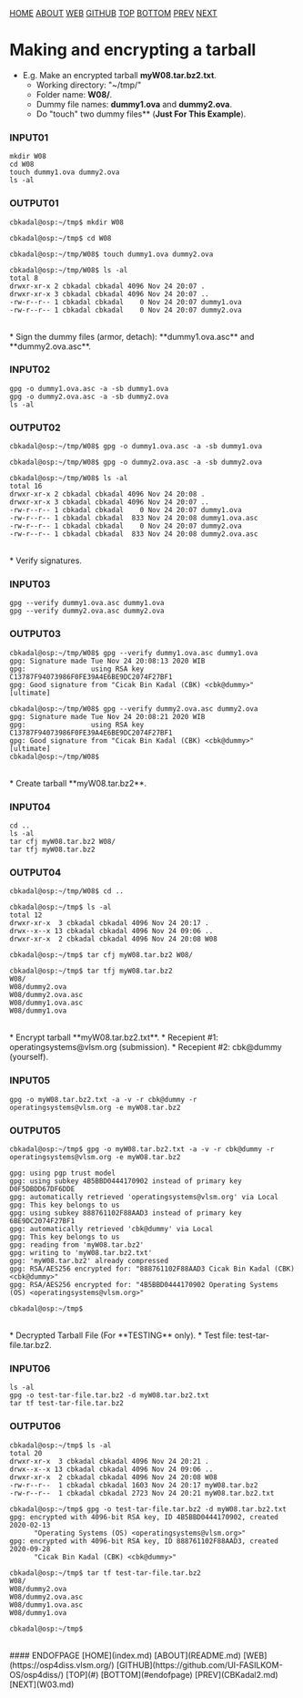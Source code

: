---
---

[HOME](index.md)
[ABOUT](README.md)
[WEB](https://osp4diss.vlsm.org/)
[GITHUB](https://github.com/UI-FASILKOM-OS/osp4diss/)
[TOP](#)
[BOTTOM](#endofpage)
[PREV](CBKadal2.md)
[NEXT](W03.md)

# Making and encrypting a tarball

* E.g. Make an encrypted tarball **myW08.tar.bz2.txt**.
  * Working directory: "~/tmp/"
  * Folder name: **W08/**.
  * Dummy file names: **dummy1.ova** and **dummy2.ova**.
  * Do "touch" two dummy files** (**Just For This Example**).

### INPUT01
```
mkdir W08
cd W08
touch dummy1.ova dummy2.ova
ls -al

```

### OUTPUT01
```
cbkadal@osp:~/tmp$ mkdir W08

cbkadal@osp:~/tmp$ cd W08

cbkadal@osp:~/tmp/W08$ touch dummy1.ova dummy2.ova

cbkadal@osp:~/tmp/W08$ ls -al
total 8
drwxr-xr-x 2 cbkadal cbkadal 4096 Nov 24 20:07 .
drwxr-xr-x 3 cbkadal cbkadal 4096 Nov 24 20:07 ..
-rw-r--r-- 1 cbkadal cbkadal    0 Nov 24 20:07 dummy1.ova
-rw-r--r-- 1 cbkadal cbkadal    0 Nov 24 20:07 dummy2.ova
```

<br>
* Sign the dummy files (armor, detach): **dummy1.ova.asc** and **dummy2.ova.asc**.

### INPUT02
```
gpg -o dummy1.ova.asc -a -sb dummy1.ova 
gpg -o dummy2.ova.asc -a -sb dummy2.ova 
ls -al

```

### OUTPUT02
```
cbkadal@osp:~/tmp/W08$ gpg -o dummy1.ova.asc -a -sb dummy1.ova 

cbkadal@osp:~/tmp/W08$ gpg -o dummy2.ova.asc -a -sb dummy2.ova 

cbkadal@osp:~/tmp/W08$ ls -al
total 16
drwxr-xr-x 2 cbkadal cbkadal 4096 Nov 24 20:08 .
drwxr-xr-x 3 cbkadal cbkadal 4096 Nov 24 20:07 ..
-rw-r--r-- 1 cbkadal cbkadal    0 Nov 24 20:07 dummy1.ova
-rw-r--r-- 1 cbkadal cbkadal  833 Nov 24 20:08 dummy1.ova.asc
-rw-r--r-- 1 cbkadal cbkadal    0 Nov 24 20:07 dummy2.ova
-rw-r--r-- 1 cbkadal cbkadal  833 Nov 24 20:08 dummy2.ova.asc

```

<br>
* Verify signatures.

### INPUT03
```
gpg --verify dummy1.ova.asc dummy1.ova
gpg --verify dummy2.ova.asc dummy2.ova

```

### OUTPUT03
```
cbkadal@osp:~/tmp/W08$ gpg --verify dummy1.ova.asc dummy1.ova
gpg: Signature made Tue Nov 24 20:08:13 2020 WIB
gpg:                using RSA key C13787F94073986F0FE39A4E6BE9DC2074F27BF1
gpg: Good signature from "Cicak Bin Kadal (CBK) <cbk@dummy>" [ultimate]

cbkadal@osp:~/tmp/W08$ gpg --verify dummy2.ova.asc dummy2.ova
gpg: Signature made Tue Nov 24 20:08:21 2020 WIB
gpg:                using RSA key C13787F94073986F0FE39A4E6BE9DC2074F27BF1
gpg: Good signature from "Cicak Bin Kadal (CBK) <cbk@dummy>" [ultimate]
cbkadal@osp:~/tmp/W08$

```

<br>
* Create tarball **myW08.tar.bz2**.

### INPUT04
```
cd ..
ls -al
tar cfj myW08.tar.bz2 W08/
tar tfj myW08.tar.bz2

```

### OUTPUT04
```
cbkadal@osp:~/tmp/W08$ cd ..

cbkadal@osp:~/tmp$ ls -al
total 12
drwxr-xr-x  3 cbkadal cbkadal 4096 Nov 24 20:17 .
drwx--x--x 13 cbkadal cbkadal 4096 Nov 24 09:06 ..
drwxr-xr-x  2 cbkadal cbkadal 4096 Nov 24 20:08 W08

cbkadal@osp:~/tmp$ tar cfj myW08.tar.bz2 W08/

cbkadal@osp:~/tmp$ tar tfj myW08.tar.bz2
W08/
W08/dummy2.ova
W08/dummy2.ova.asc
W08/dummy1.ova.asc
W08/dummy1.ova

```

<br>
* Encrypt tarball **myW08.tar.bz2.txt**.
  * Recepient #1: operatingsystems@vlsm.org (submission).
  * Recepient #2: cbk@dummy (yourself).

### INPUT05
```
gpg -o myW08.tar.bz2.txt -a -v -r cbk@dummy -r operatingsystems@vlsm.org -e myW08.tar.bz2

```

### OUTPUT05
```
cbkadal@osp:~/tmp$ gpg -o myW08.tar.bz2.txt -a -v -r cbk@dummy -r operatingsystems@vlsm.org -e myW08.tar.bz2

gpg: using pgp trust model
gpg: using subkey 4B5BBD0444170902 instead of primary key D0F5DBDD67DF6DDE
gpg: automatically retrieved 'operatingsystems@vlsm.org' via Local
gpg: This key belongs to us
gpg: using subkey 888761102F88AAD3 instead of primary key 6BE9DC2074F27BF1
gpg: automatically retrieved 'cbk@dummy' via Local
gpg: This key belongs to us
gpg: reading from 'myW08.tar.bz2'
gpg: writing to 'myW08.tar.bz2.txt'
gpg: 'myW08.tar.bz2' already compressed
gpg: RSA/AES256 encrypted for: "888761102F88AAD3 Cicak Bin Kadal (CBK) <cbk@dummy>"
gpg: RSA/AES256 encrypted for: "4B5BBD0444170902 Operating Systems (OS) <operatingsystems@vlsm.org>"

cbkadal@osp:~/tmp$ 

```

<br>
* Decrypted Tarball File (For **TESTING** only).
  * Test file: test-tar-file.tar.bz2.

### INPUT06
```
ls -al
gpg -o test-tar-file.tar.bz2 -d myW08.tar.bz2.txt
tar tf test-tar-file.tar.bz2

```

### OUTPUT06
```
cbkadal@osp:~/tmp$ ls -al
total 20
drwxr-xr-x  3 cbkadal cbkadal 4096 Nov 24 20:21 .
drwx--x--x 13 cbkadal cbkadal 4096 Nov 24 09:06 ..
drwxr-xr-x  2 cbkadal cbkadal 4096 Nov 24 20:08 W08
-rw-r--r--  1 cbkadal cbkadal 1603 Nov 24 20:17 myW08.tar.bz2
-rw-r--r--  1 cbkadal cbkadal 2723 Nov 24 20:21 myW08.tar.bz2.txt

cbkadal@osp:~/tmp$ gpg -o test-tar-file.tar.bz2 -d myW08.tar.bz2.txt 
gpg: encrypted with 4096-bit RSA key, ID 4B5BBD0444170902, created 2020-02-13
      "Operating Systems (OS) <operatingsystems@vlsm.org>"
gpg: encrypted with 4096-bit RSA key, ID 888761102F88AAD3, created 2020-09-28
      "Cicak Bin Kadal (CBK) <cbk@dummy>"

cbkadal@osp:~/tmp$ tar tf test-tar-file.tar.bz2 
W08/
W08/dummy2.ova
W08/dummy2.ova.asc
W08/dummy1.ova.asc
W08/dummy1.ova

cbkadal@osp:~/tmp$

```

<br>
#### ENDOFPAGE
[HOME](index.md)
[ABOUT](README.md)
[WEB](https://osp4diss.vlsm.org/)
[GITHUB](https://github.com/UI-FASILKOM-OS/osp4diss/)
[TOP](#)
[BOTTOM](#endofpage)
[PREV](CBKadal2.md)
[NEXT](W03.md)
<br>

